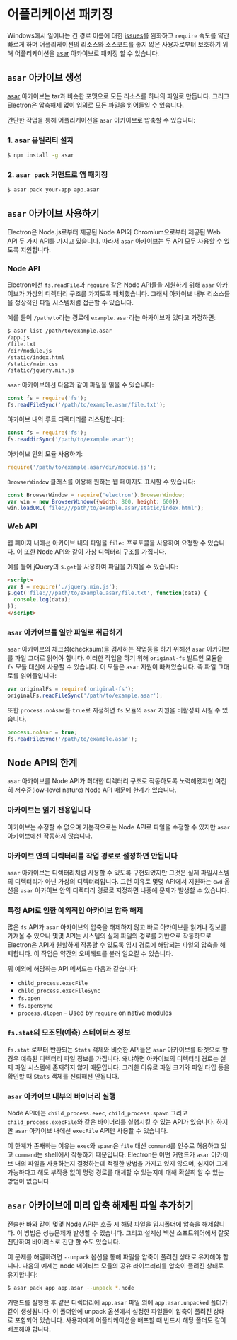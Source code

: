 ﻿# 어플리케이션 패키징

Windows에서 일어나는 긴 경로 이름에 대한 [issues](https://github.com/joyent/node/issues/6960)를
완화하고 `require` 속도를 약간 빠르게 하며 어플리케이션의 리소스와 소스코드를 좋지 않은
사용자로부터 보호하기 위해 어플리케이션을 [asar][asar] 아카이브로 패키징 할 수 있습니다.

## `asar` 아카이브 생성

[asar][asar] 아카이브는 tar과 비슷한 포맷으로 모든 리소스를 하나의 파일로 만듭니다.
그리고 Electron은 압축해제 없이 임의로 모든 파일을 읽어들일 수 있습니다.

간단한 작업을 통해 어플리케이션을 `asar` 아카이브로 압축할 수 있습니다:

### 1. asar 유틸리티 설치

```bash
$ npm install -g asar
```

### 2. `asar pack` 커맨드로 앱 패키징

```bash
$ asar pack your-app app.asar
```

## `asar` 아카이브 사용하기

Electron은 Node.js로부터 제공된 Node API와 Chromium으로부터 제공된 Web API 두 가지
API를 가지고 있습니다. 따라서 `asar` 아카이브는 두 API 모두 사용할 수 있도록
지원합니다.

### Node API

Electron에선 `fs.readFile`과 `require` 같은 Node API들을 지원하기 위해 `asar`
아카이브가 가상의 디렉터리 구조를 가지도록 패치했습니다. 그래서 아카이브 내부
리소스들을 정상적인 파일 시스템처럼 접근할 수 있습니다.

예를 들어 `/path/to`라는 경로에 `example.asar`라는 아카이브가 있다고 가정하면:

```bash
$ asar list /path/to/example.asar
/app.js
/file.txt
/dir/module.js
/static/index.html
/static/main.css
/static/jquery.min.js
```

`asar` 아카이브에선 다음과 같이 파일을 읽을 수 있습니다:

```javascript
const fs = require('fs');
fs.readFileSync('/path/to/example.asar/file.txt');
```

아카이브 내의 루트 디렉터리를 리스팅합니다:

```javascript
const fs = require('fs');
fs.readdirSync('/path/to/example.asar');
```

아카이브 안의 모듈 사용하기:

```javascript
require('/path/to/example.asar/dir/module.js');
```

`BrowserWindow` 클래스를 이용해 원하는 웹 페이지도 표시할 수 있습니다:

```javascript
const BrowserWindow = require('electron').BrowserWindow;
var win = new BrowserWindow({width: 800, height: 600});
win.loadURL('file:///path/to/example.asar/static/index.html');
```

### Web API

웹 페이지 내에선 아카이브 내의 파일을 `file:` 프로토콜을 사용하여 요청할 수 있습니다.
이 또한 Node API와 같이 가상 디렉터리 구조를 가집니다.

예를 들어 jQuery의 `$.get`을 사용하여 파일을 가져올 수 있습니다:

```html
<script>
var $ = require('./jquery.min.js');
$.get('file:///path/to/example.asar/file.txt', function(data) {
  console.log(data);
});
</script>
```

### `asar` 아카이브를 일반 파일로 취급하기

`asar` 아카이브의 체크섬(checksum)을 검사하는 작업등을 하기 위해선 `asar` 아카이브를
파일 그대로 읽어야 합니다. 이러한 작업을 하기 위해 `original-fs` 빌트인 모듈을 `fs`
모듈 대신에 사용할 수 있습니다. 이 모듈은 `asar` 지원이 빠져있습니다. 즉 파일 그대로를
읽어들입니다:

```javascript
var originalFs = require('original-fs');
originalFs.readFileSync('/path/to/example.asar');
```

또한 `process.noAsar`를 `true`로 지정하면 `fs` 모듈의 `asar` 지원을 비활성화 시킬 수
있습니다.

```javascript
process.noAsar = true;
fs.readFileSync('/path/to/example.asar');
```

## Node API의 한계

`asar` 아카이브를 Node API가 최대한 디렉터리 구조로 작동하도록 노력해왔지만 여전히
저수준(low-level nature) Node API 때문에 한계가 있습니다.

### 아카이브는 읽기 전용입니다

아카이브는 수정할 수 없으며 기본적으로는 Node API로 파일을 수정할 수 있지만 `asar`
아카이브에선 작동하지 않습니다.

### 아카이브 안의 디렉터리를 작업 경로로 설정하면 안됩니다

`asar` 아카이브는 디렉터리처럼 사용할 수 있도록 구현되었지만 그것은 실제 파일시스템의
디렉터리가 아닌 가상의 디렉터리입니다. 그런 이유로 몇몇 API에서 지원하는 `cwd` 옵션을
`asar` 아카이브 안의 디렉터리 경로로 지정하면 나중에 문제가 발생할 수 있습니다.

### 특정 API로 인한 예외적인 아카이브 압축 해제

많은 `fs` API가 `asar` 아카이브의 압축을 해제하지 않고 바로 아카이브를 읽거나 정보를
가져올 수 있으나 몇몇 API는 시스템의 실제 파일의 경로를 기반으로 작동하므로 Electron은
API가 원할하게 작동할 수 있도록 임시 경로에 해당되는 파일의 압축을 해제합니다. 이 작업은
약간의 오버헤드를 불러 일으킬 수 있습니다.

위 예외에 해당하는 API 메서드는 다음과 같습니다:

* `child_process.execFile`
* `child_process.execFileSync`
* `fs.open`
* `fs.openSync`
* `process.dlopen` - Used by `require` on native modules

### `fs.stat`의 모조된(예측) 스테이터스 정보

`fs.stat` 로부터 반환되는 `Stats` 객체와 비슷한 API들은 `asar` 아카이브를 타겟으로
할 경우 예측된 디렉터리 파일 정보를 가집니다. 왜냐하면 아카이브의 디렉터리 경로는 실제
파일 시스템에 존재하지 않기 때문입니다. 그러한 이유로 파일 크기와 파일 타입 등을 확인할
때 `Stats` 객체를 신뢰해선 안됩니다.

### `asar` 아카이브 내부의 바이너리 실행

Node API에는 `child_process.exec`, `child_process.spawn` 그리고
`child_process.execFile`와 같은 바이너리를 실행시킬 수 있는 API가 있습니다. 하지만
`asar` 아카이브 내에선 `execFile` API만 사용할 수 있습니다.

이 한계가 존재하는 이유는 `exec`와 `spawn`은 `file` 대신 `command`를 인수로 허용하고
있고 `command`는 shell에서 작동하기 때문입니다. Electron은 어떤 커맨드가 `asar`
아카이브 내의 파일을 사용하는지 결정하는데 적절한 방법을 가지고 있지 않으며, 심지어
그게 가능하다고 해도 부작용 없이 명령 경로를 대체할 수 있는지에 대해 확실히 알 수 있는
방법이 없습니다.

## `asar` 아카이브에 미리 압축 해제된 파일 추가하기

전술한 바와 같이 몇몇 Node API는 호출 시 해당 파일을 임시폴더에 압축을 해제합니다.
이 방법은 성능문제가 발생할 수 있습니다. 그리고 설계상 백신 소프트웨어에서 잘못 진단하여
바이러스로 진단 할 수도 있습니다.

이 문제를 해결하려면 `--unpack` 옵션을 통해 파일을 압축이 풀려진 상태로 유지해야 합니다.
다음의 예제는 node 네이티브 모듈의 공유 라이브러리를 압축이 풀려진 상태로 유지합니다:

```bash
$ asar pack app app.asar --unpack *.node
```

커맨드를 실행한 후 같은 디렉터리에 `app.asar` 파일 외에 `app.asar.unpacked` 폴더가
같이 생성됩니다. 이 폴더안에 unpack 옵션에서 설정한 파일들이 압축이 풀려진 상태로
포함되어 있습니다. 사용자에게 어플리케이션을 배포할 때 반드시 해당 폴더도 같이 배포해야
합니다.

[asar]: https://github.com/atom/asar
